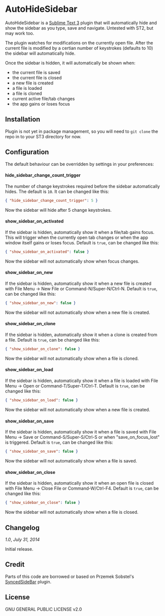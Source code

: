 AutoHideSidebar
===============

AutoHideSidebar is a [Sublime Text 3](http://www.sublimetext.com/) plugin that
will automatically hide and show the sidebar as you type, save and navigate.
Untested with ST2, but may work too.

The plugin watches for modifications on the currently open file. After the
current file is modified by a certian number of keystrokes (defaults to 10)
the sidebar will automatically hide.

Once the sidebar is hidden, it will automatically be shown when:

* the current file is saved
* the current file is closed
* a new file is created
* a file is loaded
* a file is cloned
* current active file/tab changes
* the app gains or loses focus

Installation
------------

Plugin is not yet in package management, so you will need to `git clone` the
repo in to your ST3 directory for now.

Configuration
-------------

The default behaviour can be overridden by settings in your preferences:

#### hide_sidebar_change_count_trigger

The number of change keystrokes required before the sidebar automatically
hides.  The default is `10`. It can be changed like this:

```json
{ "hide_sidebar_change_count_trigger": 5 }
```

Now the sidebar will hide after 5 change keystrokes.

#### show_sidebar_on_activated

If the sidebar is hidden, automatically show it when a file/tab gains focus.
This will trigger when the currently open tab changes or when the app window
itself gains or loses focus. Default is `true`, can be changed like this:

```json
{ "show_sidebar_on_activated": false }
```

Now the sidebar will not automatically show when focus changes.

#### show_sidebar_on_new

If the sidebar is hidden, automatically show it when a new file is created
with File Menu -> New File or Command-N/Super-N/Ctrl-N. Default is `true`, can
be changed like this:

```json
{ "show_sidebar_on_new": false }
```

Now the sidebar will not automatically show when a new file is created.

#### show_sidebar_on_clone

If the sidebar is hidden, automatically show it when a clone is created
from a file. Default is `true`, can be changed like this:

```json
{ "show_sidebar_on_clone": false }
```

Now the sidebar will not automatically show when a file is cloned.

#### show_sidebar_on_load

If the sidebar is hidden, automatically show it when a file is loaded
with File Menu -> Open or Command-T/Super-T/Ctrl-T. Default is `true`, can
be changed like this:

```json
{ "show_sidebar_on_load": false }
```

Now the sidebar will not automatically show when a new file is created.

#### show_sidebar_on_save

If the sidebar is hidden, automatically show it when a file is saved with
File Menu -> Save or Command-S/Super-S/Ctrl-S or when "save_on_focus_lost" is
triggered. Default is `true`, can be changed like this:

```json
{ "show_sidebar_on_save": false }
```

Now the sidebar will not automatically show when a file is saved.

#### show_sidebar_on_close

If the sidebar is hidden, automatically show it when an open file is closed with
File Menu -> Close File or Command-W/Ctrl-F4. Default is `true`, can be
changed like this:

```json
{ "show_sidebar_on_close": false }
```

Now the sidebar will not automatically show when a file is closed.

Changelog
---------

*1.0*, *July 31, 2014*

Initial release.

Credit
------

Parts of this code are borrowed or based on Przemek Sobstel's 
[SyncedSideBar](https://github.com/sobstel/SyncedSideBar) plugin.

License
-------

GNU GENERAL PUBLIC LICENSE v2.0